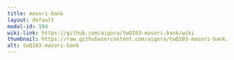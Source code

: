 ```yaml
---
title: masori-bank
layout: default
modal-id: 104
wiki-link: https://github.com/aigora/twQ103-masori-bank/wiki
thumbnail: https://raw.githubusercontent.com/aigora/twQ103-masori-bank/master/LogoMasori.jpg
alt: twQ103-masori-bank
---
```

